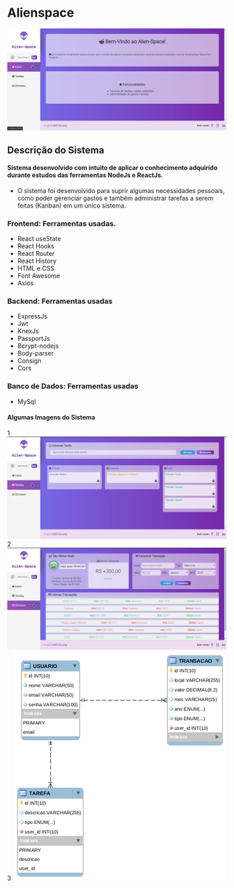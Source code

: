 # Alienspace
![alt text](https://github.com/FaBiUsKcomp/alienspace/blob/master/demo/im1.png)

## Descrição do Sistema
#### Sistema desenvolvido com intuito de aplicar o conhecimento adquirido durante estudos das ferramentas NodeJs e ReactJs.

* O sistema foi desenvolvido para suprir algumas necessidades pessoais, como poder gerenciar gastos e também administrar tarefas a serem feitas (Kanban) em um único sistema.

### Frontend: Ferramentas usadas.
- React useState
- React Hooks
- React Router
- React History
- HTML e CSS
- Font Awesome
- Axios

### Backend: Ferramentas usadas
- ExpressJs
- Jwt
- KnexJs
- PassportJs
- Bcrypt-nodejs
- Body-parser
- Consign
- Cors

### Banco de Dados: Ferramentas usadas
- MySql

#### Algumas Imagens do Sistema
1
![alt text](https://github.com/FaBiUsKcomp/alienspace/blob/master/demo/im2.png)
2
![alt text](https://github.com/FaBiUsKcomp/alienspace/blob/master/demo/im3.png)
3
![alt text](https://github.com/FaBiUsKcomp/alienspace/blob/master/demo/schema-alien.png)
